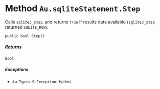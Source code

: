 # Method `Au.sqliteStatement.Step`

Calls `sqlite3_step`, and returns `true` if results data available (`sqlite3_step` returned `SQLITE_ROW`).

```
public bool Step()
```

##### Returns

`bool`

##### Exceptions

- `Au.Types.SLException`:
    Failed.